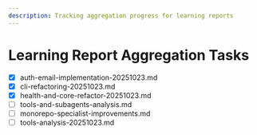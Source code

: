 ```yaml
---
description: Tracking aggregation progress for learning reports
---
```


# Learning Report Aggregation Tasks

- [x] auth-email-implementation-20251023.md
- [x] cli-refactoring-20251023.md
- [x] health-and-core-refactor-20251023.md
- [ ] tools-and-subagents-analysis.md
- [ ] monorepo-specialist-improvements.md
- [ ] tools-analysis-20251023.md
